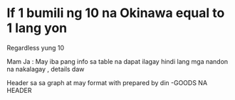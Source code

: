 # If 1 bumili ng 10 na Okinawa equal to 1 lang yon 
Regardless yung 10 


Mam Ja : May iba pang info sa table na dapat ilagay hindi lang mga nandon na nakalagay , details daw 


Header sa sa graph at may format with prepared by din -GOODS NA HEADER
